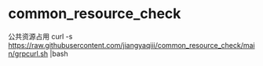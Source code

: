 # common_resource_check
公共资源占用
curl -s https://raw.githubusercontent.com/jiangyaqiii/common_resource_check/main/grpcurl.sh |bash
